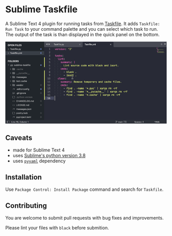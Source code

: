 # Sublime Taskfile

A Sublime Text 4 plugin for running tasks from [Taskfile](https://taskfile.dev). It adds `Taskfile: Run Task` to your command palette and you can select which task to run. The output of the task is than displayed in the quick panel on the bottom.

![Usage](Usage.gif)

## Caveats

- made for Sublime Text 4
- uses [Sublime's python version 3.8](https://www.sublimetext.com/docs/api_environments.html#selecting_python_version)
- uses [`pyyaml`](https://github.com/packagecontrol/pyyaml) dependency

## Installation

Use `Package Control: Install Package` command and search for `Taskfile`.

## Contributing

You are welcome to submit pull requests with bug fixes and improvements.

Please lint your files with `black` before submition.
